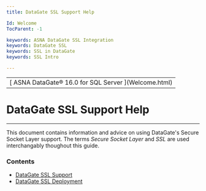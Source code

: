 ```yaml
---
title: DataGate SSL Support Help

Id: Welcome
TocParent: -1

keywords: ASNA DataGate SSL Integration
keywords: DataGate SSL
keywords: SSL in DataGate
keywords: SSL Intro

---
```


<table>
                    <tr>
                        <td>
                            <span class="OH_MultiViewContainerPanelDhtmlTable">
                                [
                                    ASNA
                                    DataGate&#174; 16.0 for SQL Server
                                ](Welcome.html)
                            </span>
                        </td>
                    </tr>
</table>

# DataGate SSL Support Help

---

This document contains information and advice on using DataGate's Secure Socket Layer support. The terms *Secure Socket Layer* and *SSL* are used interchangably thoughout this guide. 

### Contents

- [DataGate SSL Support](DataGateSSLServer.html)
- [DataGate SSL Deployment](DataGateSSLDeployment.html)

